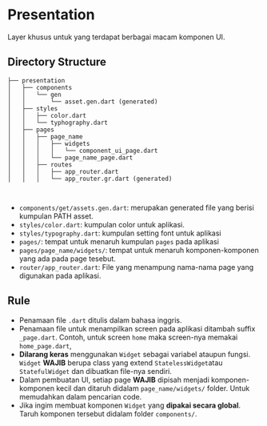# Presentation

Layer khusus untuk yang terdapat berbagai macam komponen UI.

## Directory Structure

```
├── presentation
│   ├── components
│   │   └── gen
│   │       └── asset.gen.dart (generated)
│   ├── styles
│   │   ├── color.dart
│   │   └── typhography.dart
│   ├── pages
│   │   ├── page_name
│   │   │   ├── widgets
│   │   │   │   └── component_ui_page.dart
│   │   │   └── page_name_page.dart
│   │   ├── routes
│   │   │   ├── app_router.dart
│   │   │   └── app_router.gr.dart (generated)



```

- `components/get/assets.gen.dart`: merupakan generated file yang berisi kumpulan PATH asset.
- `styles/color.dart`: kumpulan color untuk aplikasi.
- `styles/typography.dart`: kumpulan setting font untuk aplikasi
- `pages/`: tempat untuk menaruh kumpulan `pages` pada aplikasi
- `pages/page_name/widgets/`: tempat untuk menaruh komponen-komponen yang ada pada page tesebut.
- `router/app_router.dart`: File yang menampung nama-nama page yang digunakan pada aplikasi.

## Rule

- Penamaan file `.dart` ditulis dalam bahasa inggris.
- Penamaan file untuk menampilkan screen pada aplikasi ditambah suffix `_page.dart`. Contoh, untuk screen `home` maka screen-nya memakai `home_page.dart`,
- **Dilarang keras** menggunakan `Widget` sebagai variabel ataupun fungsi. `Widget` **WAJIB** berupa class yang extend `StatelessWidget`atau `StatefulWidget` dan dibuatkan file-nya sendiri.
- Dalam pembuatan UI, setiap page **WAJIB** dipisah menjadi komponen-komponen kecil dan ditaruh didalam `page_name/widgets/` folder. Untuk memudahkan dalam pencarian code.
- Jika ingim membuat komponen `Widget` yang **dipakai secara global**. Taruh komponen tersebut didalam folder `components/`.

